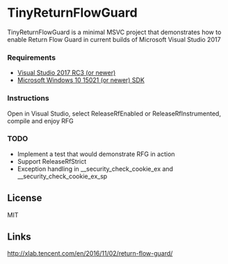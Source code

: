 # TinyReturnFlowGuard
TinyReturnFlowGuard is a minimal MSVC project that demonstrates how to enable Return Flow Guard in current builds of Microsoft Visual Studio 2017

### Requirements
- [Visual Studio 2017 RC3 (or newer)](https://www.visualstudio.com/vs/visual-studio-2017-rc/)
- [Microsoft Windows 10 15021 (or newer) SDK](https://www.microsoft.com/en-us/software-download/windowsinsiderpreviewSDK)

### Instructions
Open in Visual Studio, select ReleaseRfEnabled or ReleaseRfInstrumented, compile and enjoy RFG

### TODO
- Implement a test that would demonstrate RFG in action
- Support ReleaseRfStrict
- Exception handling in __security_check_cookie_ex and __security_check_cookie_ex_sp

License
----
MIT

Links
----
http://xlab.tencent.com/en/2016/11/02/return-flow-guard/
